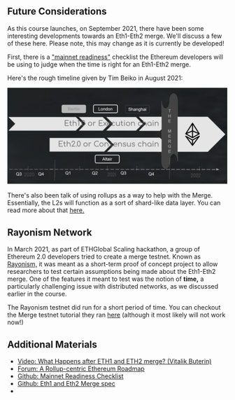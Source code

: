 ## Future Considerations

As this course launches, on September 2021, there have been some interesting developments towards an Eth1-Eth2 merge. We'll discuss a few of these here. Please note, this may change as it is currently be developed!

First, there is a <a href="https://github.com/ethereum/pm/blob/master/Merge/mainnet-readiness.md" target="_blank" rel="noopener noreferrer">"mainnet readiness"</a> checklist the Ethereum developers will be using to judge when the time is right for an Eth1-Eth2 merge.

Here's the rough timeline given by Tim Beiko in August 2021:

![Rough timeline for Eth1-Eth2 merge](../../img/S10/eth2-merge-timeline.png)

There's also been talk of using rollups as a way to help with the Merge. Essentially, the L2s will function as a sort of shard-like data layer. You can read more about that <a href="https://ethereum-magicians.org/t/a-rollup-centric-ethereum-roadmap/4698" target="_blank" rel="noopener noreferrer">here.</a>

## Rayonism Network

In March 2021, as part of ETHGlobal Scaling hackathon, a group of Ethereum 2.0 developers tried to create a merge testnet. Known as <a href="https://rayonism.io/" target="_blank" rel="noopener noreferrer">Rayonism,</a> it was meant as a short-term proof of concept project to allow researchers to test certain assumptions being made about the Eth1-Eth2 merge. One of the features it meant to test was the notion of <b>time,</b> a particularly challenging issue with distributed networks, as we discussed earlier in the course.

The Rayonism testnet did run for a short period of time. You can checkout the Merge testnet tutorial they ran <a href="https://github.com/protolambda/mergenet-tutorial" target="_blank" rel="noopener noreferrer">here</a> (although it most likely will not work now!)

## Additional Materials
- <a href="https://youtu.be/pG8DPW64f-A" target="_blank" rel="noopener noreferrer">Video: What Happens after ETH1 and ETH2 merge? (Vitalik Buterin)</a>
- <a href="https://ethereum-magicians.org/t/a-rollup-centric-ethereum-roadmap/4698" target="_blank" rel="noopener noreferrer">Forum: A Rollup-centric Ethereum Roadmap</a>
- <a href="https://github.com/ethereum/pm/blob/master/Merge/mainnet-readiness.md" target="_blank" rel="noopener noreferrer">Github: Mainnet Readiness Checklist</a>
- <a href="https://github.com/ethereum/consensus-specs/blob/dev/specs/merge/beacon-chain.md" target="_blank" rel="noopener noreferrer">Github: Eth1 and Eth2 Merge spec</a>
- <a href="https://rayonism.io/" target="_blank" rel="noopener noreferrer"></a>